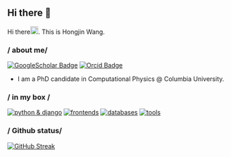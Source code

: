 ## Hi there 👋
Hi there<img src="https://user-images.githubusercontent.com/1303154/88677602-1635ba80-d120-11ea-84d8-d263ba5fc3c0.gif" width="18px">. This is Hongjin Wang.
### / about me/
[![GoogleScholar Badge](https://img.shields.io/badge/Google%20Scholar-blue?style=flat&logo=Google-Scholar&logoColor=white)][googlescholar]
[![Orcid Badge](https://img.shields.io/badge/Orcid-0000--0002--2987--3644-AECD54?style=flat&logo=Orcid&logoColor=white)][orcid]

* I am a PhD candidate in Computational Physics @ Columbia University.

### / in my box /
[![python & django](https://skillicons.dev/icons?i=python,django)](https://skillicons.dev)
[![frontends](https://skillicons.dev/icons?i=html,css,js,ts)](https://skillicons.dev)
[![databases](https://skillicons.dev/icons?i=sqlite,mongodb,mysql)](https://skillicons.dev)
[![tools](https://skillicons.dev/icons?i=aws,postman,docker)](https://skillicons.dev)


### / Github status/

[![GitHub Streak](https://github-readme-streak-stats.herokuapp.com?user=underhill1886&hide_border=true)](https://git.io/streak-stats)

<!-- ![](github-metrics.svg) -->


<!--
### / Featured Repos /
[![pgmpin](https://github-readme-stats.vercel.app/api/pin/?username=MineralsCloud&repo=pgm)][pgm]
-->

[linkedin]: https://www.linkedin.com/in/hongjin-wang
[pgm]: https://github.com/MineralsCloud/pgm
[orcid]: https://orcid.org/0009-0008-9766-1177
[googlescholar]: https://scholar.google.com/citations?user=C-DWzLcAAAAJ&hl
<!--
**underhill1886/underhill1886** is a ✨ _special_ ✨ repository because its `README.md` (this file) appears on your GitHub profile.

Here are some ideas to get you started:

- 🔭 I’m currently working on ...
- 🌱 I’m currently learning ...
- 👯 I’m looking to collaborate on ...
- 🤔 I’m looking for help with ...
- 💬 Ask me about ...
- 📫 How to reach me: ...
- 😄 Pronouns: ...
- ⚡ Fun fact: ...
-->
